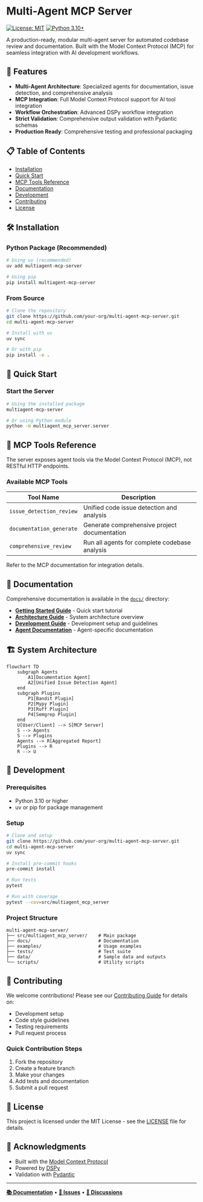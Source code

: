 # Multi-Agent MCP Server

[![License: MIT](https://img.shields.io/badge/License-MIT-yellow.svg)](https://opensource.org/licenses/MIT)
[![Python 3.10+](https://img.shields.io/badge/python-3.10+-blue.svg)](https://www.python.org/downloads/)

A production-ready, modular multi-agent server for automated codebase review and documentation. Built with the Model Context Protocol (MCP) for seamless integration with AI development workflows.

## 🚀 Features

- **Multi-Agent Architecture**: Specialized agents for documentation, issue detection, and comprehensive analysis
- **MCP Integration**: Full Model Context Protocol support for AI tool integration
- **Workflow Orchestration**: Advanced DSPy workflow integration
- **Strict Validation**: Comprehensive output validation with Pydantic schemas
- **Production Ready**: Comprehensive testing and professional packaging

## 📋 Table of Contents

- [Installation](#installation)
- [Quick Start](#quick-start)
- [MCP Tools Reference](#mcp-tools-reference)
- [Documentation](#documentation)
- [Development](#development)
- [Contributing](#contributing)
- [License](#license)

## 🛠️ Installation

### Python Package (Recommended)

```bash
# Using uv (recommended)
uv add multiagent-mcp-server

# Using pip
pip install multiagent-mcp-server
```

### From Source

```bash
# Clone the repository
git clone https://github.com/your-org/multi-agent-mcp-server.git
cd multi-agent-mcp-server

# Install with uv
uv sync

# Or with pip
pip install -e .
```

## 🚦 Quick Start

### Start the Server

```bash
# Using the installed package
multiagent-mcp-server

# Or using Python module
python -m multiagent_mcp_server.server
```

## 🧩 MCP Tools Reference

The server exposes agent tools via the Model Context Protocol (MCP), not RESTful HTTP endpoints.

### Available MCP Tools

| Tool Name                  | Description                                      |
|----------------------------|--------------------------------------------------|
| `issue_detection_review`   | Unified code issue detection and analysis         |
| `documentation_generate`   | Generate comprehensive project documentation      |
| `comprehensive_review`     | Run all agents for complete codebase analysis     |

Refer to the MCP documentation for integration details.

## 📖 Documentation

Comprehensive documentation is available in the [`docs/`](docs/) directory:

- **[Getting Started Guide](docs/guides/getting_started.md)** - Quick start tutorial
- **[Architecture Guide](docs/development/architecture.md)** - System architecture overview
- **[Development Guide](docs/development/)** - Development setup and guidelines
- **[Agent Documentation](docs/phases/)** - Agent-specific documentation

## 🏗️ System Architecture

```mermaid
flowchart TD
    subgraph Agents
        A1[Documentation Agent]
        A2[Unified Issue Detection Agent]
    end
    subgraph Plugins
        P1[Bandit Plugin]
        P2[Mypy Plugin]
        P3[Ruff Plugin]
        P4[Semgrep Plugin]
    end
    U[User/Client] --> S[MCP Server]
    S --> Agents
    S --> Plugins
    Agents --> R[Aggregated Report]
    Plugins --> R
    R --> U
```

## 🔧 Development

### Prerequisites

- Python 3.10 or higher
- uv or pip for package management

### Setup

```bash
# Clone and setup
git clone https://github.com/your-org/multi-agent-mcp-server.git
cd multi-agent-mcp-server
uv sync

# Install pre-commit hooks
pre-commit install

# Run tests
pytest

# Run with coverage
pytest --cov=src/multiagent_mcp_server
```

### Project Structure

```
multi-agent-mcp-server/
├── src/multiagent_mcp_server/    # Main package
├── docs/                         # Documentation
├── examples/                     # Usage examples
├── tests/                        # Test suite
├── data/                         # Sample data and outputs
└── scripts/                      # Utility scripts
```

## 🤝 Contributing

We welcome contributions! Please see our [Contributing Guide](CONTRIBUTING.md) for details on:

- Development setup
- Code style guidelines
- Testing requirements
- Pull request process

### Quick Contribution Steps

1. Fork the repository
2. Create a feature branch
3. Make your changes
4. Add tests and documentation
5. Submit a pull request

## 📄 License

This project is licensed under the MIT License - see the [LICENSE](LICENSE) file for details.

## 🙏 Acknowledgments

- Built with the [Model Context Protocol](https://modelcontextprotocol.io/)
- Powered by [DSPy](https://github.com/stanfordnlp/dspy)
- Validation with [Pydantic](https://pydantic.dev/)

---

**[📚 Documentation](docs/)** • **[🐛 Issues](https://github.com/your-org/multi-agent-mcp-server/issues)** • **[💬 Discussions](https://github.com/your-org/multi-agent-mcp-server/discussions)**
